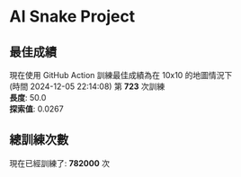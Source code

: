
# AI Snake Project

## **最佳成績**





































































































現在使用 GitHub Action 訓練最佳成績為在 10x10 的地圖情況下  
(時間 2024-12-05 22:14:08) 第 **723** 次訓練  
**長度**: 50.0  
**探索值**: 0.0267











































































































































































































## 總訓練次數
現在已經訓練了: **782000** 次
